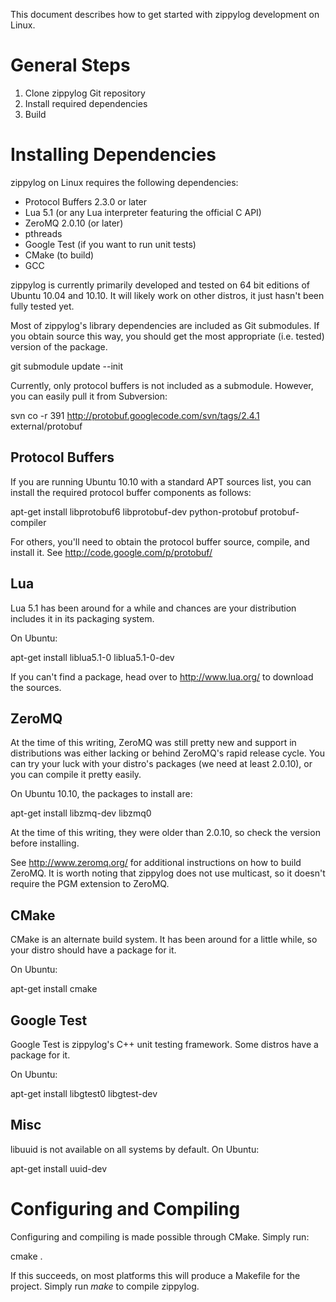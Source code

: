 This document describes how to get started with zippylog development on Linux.

# General Steps

1. Clone zippylog Git repository
2. Install required dependencies
3. Build

# Installing Dependencies

zippylog on Linux requires the following dependencies:

* Protocol Buffers 2.3.0 or later
* Lua 5.1 (or any Lua interpreter featuring the official C API)
* ZeroMQ 2.0.10 (or later)
* pthreads
* Google Test (if you want to run unit tests)
* CMake (to build)
* GCC

zippylog is currently primarily developed and tested on 64 bit editions of Ubuntu 10.04 and 10.10. It will likely work on other distros, it just hasn't been fully tested yet.

Most of zippylog's library dependencies are included as Git submodules. If you obtain source this way, you should get the most appropriate (i.e. tested) version of the package.

  git submodule update --init

Currently, only protocol buffers is not included as a submodule. However, you can easily pull it from Subversion:

  svn co -r 391 http://protobuf.googlecode.com/svn/tags/2.4.1 external/protobuf

## Protocol Buffers

If you are running Ubuntu 10.10 with a standard APT sources list, you can install the required protocol buffer components as follows:

  apt-get install libprotobuf6 libprotobuf-dev python-protobuf protobuf-compiler

For others, you'll need to obtain the protocol buffer source, compile, and install it. See http://code.google.com/p/protobuf/

## Lua

Lua 5.1 has been around for a while and chances are your distribution includes it in its packaging system.

On Ubuntu:

  apt-get install liblua5.1-0 liblua5.1-0-dev

If you can't find a package, head over to http://www.lua.org/ to download the sources.

## ZeroMQ

At the time of this writing, ZeroMQ was still pretty new and support in distributions was either lacking or behind ZeroMQ's rapid release cycle. You can try your luck with your distro's packages (we need at least 2.0.10), or you can compile it pretty easily.

On Ubuntu 10.10, the packages to install are:

  apt-get install libzmq-dev libzmq0

At the time of this writing, they were older than 2.0.10, so check the version before installing.

See http://www.zeromq.org/ for additional instructions on how to build ZeroMQ. It is worth noting that zippylog does not use multicast, so it doesn't require the PGM extension to ZeroMQ.

## CMake

CMake is an alternate build system. It has been around for a little while, so your distro should have a package for it.

On Ubuntu:

  apt-get install cmake

## Google Test

Google Test is zippylog's C++ unit testing framework. Some distros have a package for it.

On Ubuntu:

  apt-get install libgtest0 libgtest-dev

## Misc

libuuid is not available on all systems by default. On Ubuntu:

  apt-get install uuid-dev

# Configuring and Compiling

Configuring and compiling is made possible through CMake. Simply run:

  cmake .

If this succeeds, on most platforms this will produce a Makefile for the project. Simply run *make* to compile zippylog.


